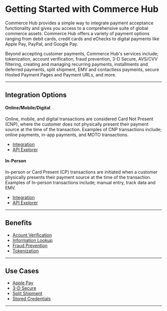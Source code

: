 # Getting Started with Commerce Hub

Commerce Hub provides a simple way to integrate payment acceptance functionality and gives you access to a comprehensive suite of global commerce assets. Commerce Hub offers a variety of payment options ranging from debit cards, credit cards and eChecks to digital payments like Apple Pay, PayPal, and Google Pay.

Beyond accepting customer payments, Commerce Hub's services include; tokenization, account verification, fraud prevention, 3-D Secure, AVS/CVV filtering, creating and managing recurring payments, installments and deferred payments, split shipment, EMV and contactless payments, secure Hosted Payment Pages and Payment URLs, and more.

---

## Integration Options

#### Online/Mobile/Digital

Online, mobile, and digital transactions are considered Card Not Present (CNP), where the customer does not physically present their payment source at the time of the transaction. Examples of CNP transactions include; online payments, in-app payments, and MOTO transactions.

- [Integration](?path=docs/Getting-Started/Getting-Started-Online.md)
- [API Explorer](../api/?type=post&path=/payments/v1/charges)

#### In-Person

In-person or Card Present (CP) transactions are initiated when a customer physically presents their payment source at the time of the transaction. Examples of In-person transactions include; manual entry, track data and EMV.

- [Integration](?path=docs/Getting-Started/Getting-Started-InPerson.md)
- [API Explorer](../api/?type=post&path=/payments/v1/charges)

---

## Benefits

- [Acount Verification](?path=docs/Resources/API-Documents/Payments_VAS/Verification.md)
- [Information Lookup](?path=docs/Resources/API-Documents/Payments_VAS/Information-Lookup.md)
- [Fraud Prevention](?path=docs/Resources/Guides/Fraud/Fraud-Settings.md)
- [Tokenization](?path=docs/Resources/API-Documents/Payments_VAS/Payment-Token.md)

---

## Use Cases

- [Apple Pay](?path=docs/Online-Mobile-Digital/Wallets-AltPayments/Apple-Pay/Apple-Pay.md)
- [3-D Secure](?path=docs/Online-Mobile-Digital/3D-Secure/3DSecure.md)
- [Split Shipment](?path=docs/Resources/Guides/Split-Shipment.md)
- [Stored Credentials](?path=docs/Resources/Guides/Stored-Credentials.md)

---